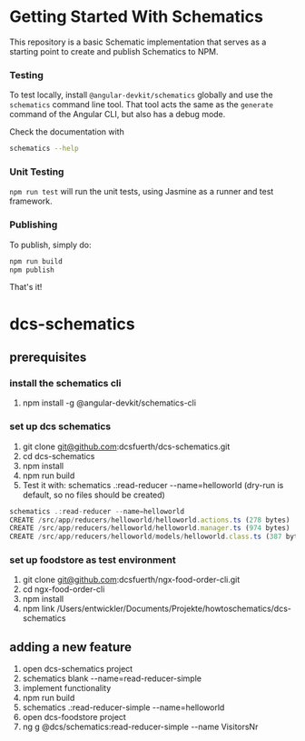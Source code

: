 # Getting Started With Schematics

This repository is a basic Schematic implementation that serves as a starting point to create and publish Schematics to NPM.

### Testing

To test locally, install `@angular-devkit/schematics` globally and use the `schematics` command line tool. That tool acts the same as the `generate` command of the Angular CLI, but also has a debug mode.

Check the documentation with
```bash
schematics --help
```

### Unit Testing

`npm run test` will run the unit tests, using Jasmine as a runner and test framework.

### Publishing

To publish, simply do:

```bash
npm run build
npm publish
```

That's it!
 
 
 
# dcs-schematics

## prerequisites
### install the schematics cli
1. npm install -g @angular-devkit/schematics-cli


### set up dcs schematics
1. git clone git@github.com:dcsfuerth/dcs-schematics.git
2. cd dcs-schematics
3. npm install
4. npm run build
5. Test it with: schematics .:read-reducer --name=helloworld (dry-run is default, so no files should be created)

```javascript
schematics .:read-reducer --name=helloworld
CREATE /src/app/reducers/helloworld/helloworld.actions.ts (278 bytes)
CREATE /src/app/reducers/helloworld/helloworld.manager.ts (974 bytes)
CREATE /src/app/reducers/helloworld/models/helloworld.class.ts (387 bytes)
```

### set up foodstore as test environment
1. git clone git@github.com:dcsfuerth/ngx-food-order-cli.git
2. cd ngx-food-order-cli
3. npm install
4. npm link /Users/entwickler/Documents/Projekte/howtoschematics/dcs-schematics

## adding a new feature
1. open dcs-schematics project
2. schematics blank --name=read-reducer-simple
3. implement functionality
4. npm run build
5. schematics .:read-reducer-simple --name=helloworld
4. open dcs-foodstore project
5. ng g @dcs/schematics:read-reducer-simple --name VisitorsNr


 